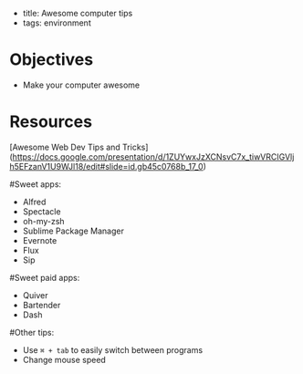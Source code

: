 - title:  Awesome computer tips
- tags:  environment

# Objectives
* Make your computer awesome

# Resources
[Awesome Web Dev Tips and Tricks] (https://docs.google.com/presentation/d/1ZUYwxJzXCNsvC7x_tiwVRCIGVljh5EFzanV1U9WJl18/edit#slide=id.gb45c0768b_17_0)

#Sweet apps:
- Alfred
- Spectacle 
- oh-my-zsh
- Sublime Package Manager
- Evernote
- Flux
- Sip

#Sweet paid apps:
- Quiver
- Bartender
- Dash

#Other tips:
- Use `⌘ + tab` to easily switch between programs
- Change mouse speed 